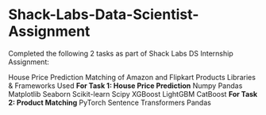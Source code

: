# Shack-Labs-Data-Scientist-Assignment
Completed the following 2 tasks as part of Shack Labs DS Internship Assignment:

House Price Prediction
Matching of Amazon and Flipkart Products
Libraries & Frameworks Used
**For Task 1: House Price Prediction**
Numpy
Pandas
Matplotlib
Seaborn
Scikit-learn
Scipy
XGBoost
LightGBM
CatBoost
**For Task 2: Product Matching**
PyTorch
Sentence Transformers
Pandas

